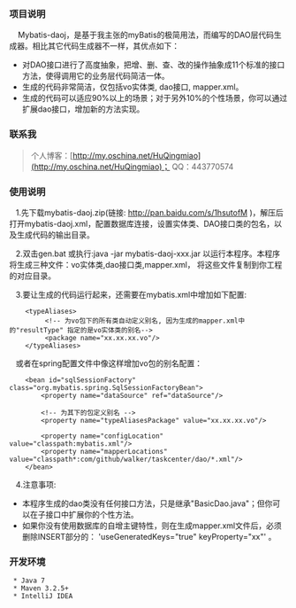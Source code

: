 ﻿### 项目说明
&nbsp;&nbsp;&nbsp;&nbsp;Mybatis-daoj，是基于我主张的myBatis的极简用法，而编写的DAO层代码生成器。相比其它代码生成器不一样，其优点如下：
* 对DAO接口进行了高度抽象，把增、删、查、改的操作抽象成11个标准的接口方法，使得调用它的业务层代码简洁一体。
* 生成的代码非常简洁，仅包括vo实体类, dao接口, mapper.xml。
* 生成的代码可以适应90%以上的场景；对于另外10%的个性场景，你可以通过扩展dao接口，增加新的方法实现。

### 联系我
> 个人博客：[http://my.oschina.net/HuQingmiao](http://my.oschina.net/HuQingmiao)；
> QQ：443770574

### 使用说明
&nbsp;&nbsp;&nbsp;1.先下载mybatis-daoj.zip(链接: http://pan.baidu.com/s/1hsutofM )，解压后打开mybatis-daoj.xml，配置数据库连接，设置实体类、DAO接口类的包名，以及生成代码的输出目录。

&nbsp;&nbsp;&nbsp;2.双击gen.bat 或执行:java -jar mybatis-daoj-xxx.jar 以运行本程序。本程序将生成三种文件：vo实体类,dao接口类,mapper.xml，
      将这些文件复制到你工程的对应目录。

&nbsp;&nbsp;&nbsp;3.要让生成的代码运行起来，还需要在mybatis.xml中增加如下配置:
``` 
    <typeAliases>
         <!-- 为vo包下的所有类自动定义别名, 因为生成的mapper.xml中的"resultType" 指定的是vo实体类的别名-->
         <package name="xx.xx.xx.vo"/>
    </typeAliases>
``` 
&nbsp;&nbsp;&nbsp;或者在spring配置文件中像这样增加vo包的别名配置：

```
    <bean id="sqlSessionFactory" class="org.mybatis.spring.SqlSessionFactoryBean">
        <property name="dataSource" ref="dataSource"/>

        <!-- 为其下的包定义别名 -->
        <property name="typeAliasesPackage" value="xx.xx.xx.vo"/>

        <property name="configLocation" value="classpath:mybatis.xml"/>
        <property name="mapperLocations" value="classpath*:com/github/walker/taskcenter/dao/*.xml"/>
    </bean>
```

&nbsp;&nbsp;&nbsp;4.注意事项:
* 本程序生成的dao类没有任何接口方法，只是继承"BasicDao.java"；但你可以在子接口中扩展你的个性方法。
* 如果你没有使用数据库的自增主键特性，则在生成mapper.xml文件后，必须删除INSERT部分的：
                                                           'useGeneratedKeys="true" keyProperty="xx"' 。


### 开发环境
     * Java 7
     * Maven 3.2.5+
     * IntelliJ IDEA


